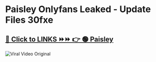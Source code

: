 
 # Paisley Onlyfans Leaked - Update Files 30fxe

## <h2><a href="https://clipsfans.com/Paisley&ref=git">🔗 Click to LINKS ⏩⏩ 👉 🟢 Paisley </a></h2>

<a href="https://clipsfans.com/Paisley&ref=git" rel="nofollow" data-target="animated-image.originalLink"><img src="https://i.ibb.co.com/xMMVF88/686577567.gif" alt="Viral Video Original" style="max-width: 100%; display: inline-block;" data-target="animated-image.originalImage"></a>

